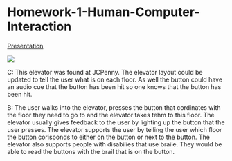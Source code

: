 # Homework-1-Human-Computer-Interaction
[Presentation](docs/README.md)

![](TerranHomeworkgif.gif)

C:
This elevator was found at JCPenny. The elevator layout could be updated to tell the user what is on each floor. As well the button could have an audio cue that the button has been hit so one knows that the button has been hit.

B:
The user walks into the elevator, presses the button that cordinates with the floor they need to go to and the elevator takes tehm to this floor. The elevator usually gives feedback to the user by lighting up the button that the user presses. The elevator supports the user by telling the user which floor the button corisponds to either on the button or next to the button. The elevator also supports people with disabilies that use braile. They would be able to read the buttons with the brail that is on the button.


